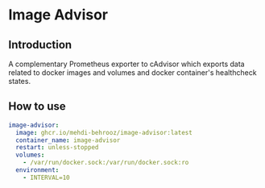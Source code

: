 # Image Advisor

## Introduction

A complementary Prometheus exporter to cAdvisor which exports data related to docker images and volumes and docker container's healthcheck states.

## How to use

```yaml
image-advisor:
  image: ghcr.io/mehdi-behrooz/image-advisor:latest
  container_name: image-advisor
  restart: unless-stopped
  volumes:
    - /var/run/docker.sock:/var/run/docker.sock:ro
  environment:
    - INTERVAL=10
```

